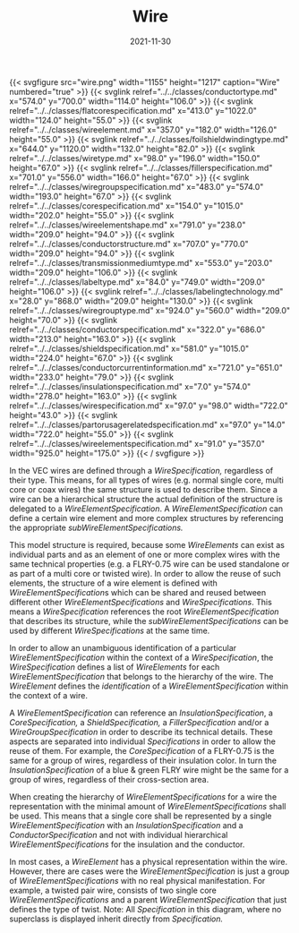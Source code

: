 ﻿---
title: Wire
toc: false
type: specs
layout: diagram
date: "2021-11-30"
draft: false
specification: VEC
version: 2.0.0-rc1
documentType: "Recommendation"
elementType: Diagram
classes:
  - ConductorType
  - FlatCoreSpecification
  - WireElement
  - FoilShieldWindingType
  - WireType
  - FillerSpecification
  - WireGroupSpecification
  - CoreSpecification
  - WireElementShape
  - ConductorStructure
  - TransmissionMediumType
  - LabelType
  - LabelingTechnology
  - WireGroupType
  - ConductorSpecification
  - ShieldSpecification
  - ConductorCurrentInformation
  - InsulationSpecification
  - WireSpecification
  - PartOrUsageRelatedSpecification
  - WireElementSpecification
menu:
  VEC-2.0.0-rc1:    
    parent: component-characteristics
    identifier: component-characteristics/wire
    weight: 1005001 

# Prev/next pager order (if `docs_section_pager` enabled in `params.toml`)
weight: 1005001
---
{{< svgfigure src="wire.png" width="1155" height="1217" caption="Wire" numbered="true" >}}
  {{< svglink relref="../../classes/conductortype.md" x="574.0" y="700.0" width="114.0" height="106.0" >}}
  {{< svglink relref="../../classes/flatcorespecification.md" x="413.0" y="1022.0" width="124.0" height="55.0" >}}
  {{< svglink relref="../../classes/wireelement.md" x="357.0" y="182.0" width="126.0" height="55.0" >}}
  {{< svglink relref="../../classes/foilshieldwindingtype.md" x="644.0" y="1120.0" width="132.0" height="82.0" >}}
  {{< svglink relref="../../classes/wiretype.md" x="98.0" y="196.0" width="150.0" height="67.0" >}}
  {{< svglink relref="../../classes/fillerspecification.md" x="701.0" y="556.0" width="166.0" height="67.0" >}}
  {{< svglink relref="../../classes/wiregroupspecification.md" x="483.0" y="574.0" width="193.0" height="67.0" >}}
  {{< svglink relref="../../classes/corespecification.md" x="154.0" y="1015.0" width="202.0" height="55.0" >}}
  {{< svglink relref="../../classes/wireelementshape.md" x="791.0" y="238.0" width="209.0" height="94.0" >}}
  {{< svglink relref="../../classes/conductorstructure.md" x="707.0" y="770.0" width="209.0" height="94.0" >}}
  {{< svglink relref="../../classes/transmissionmediumtype.md" x="553.0" y="203.0" width="209.0" height="106.0" >}}
  {{< svglink relref="../../classes/labeltype.md" x="84.0" y="749.0" width="209.0" height="106.0" >}}
  {{< svglink relref="../../classes/labelingtechnology.md" x="28.0" y="868.0" width="209.0" height="130.0" >}}
  {{< svglink relref="../../classes/wiregrouptype.md" x="924.0" y="560.0" width="209.0" height="70.0" >}}
  {{< svglink relref="../../classes/conductorspecification.md" x="322.0" y="686.0" width="213.0" height="163.0" >}}
  {{< svglink relref="../../classes/shieldspecification.md" x="581.0" y="1015.0" width="224.0" height="67.0" >}}
  {{< svglink relref="../../classes/conductorcurrentinformation.md" x="721.0" y="651.0" width="233.0" height="79.0" >}}
  {{< svglink relref="../../classes/insulationspecification.md" x="7.0" y="574.0" width="278.0" height="163.0" >}}
  {{< svglink relref="../../classes/wirespecification.md" x="97.0" y="98.0" width="722.0" height="43.0" >}}
  {{< svglink relref="../../classes/partorusagerelatedspecification.md" x="97.0" y="14.0" width="722.0" height="55.0" >}}
  {{< svglink relref="../../classes/wireelementspecification.md" x="91.0" y="357.0" width="925.0" height="175.0" >}}
{{< / svgfigure >}}
<p> In the VEC&#160;wires are defined through a <i>WireSpecification,</i> regardless of their type. This means, for all types of wires (e.g. normal single core, multi core or coax wires)&#160;the same structure is used to describe them. Since a wire can be a hierarchical structure the actual definition of the structure is delegated to a <i>WireElementSpecification</i>. A <i>WireElementSpecification</i> can define a certain wire element and more complex structures by referencing the appropriate <i>subWireElementSpecifications. </i>      </p>      <p> This model structure is required, because some <i>WireElements </i>can exist as individual parts and as an element of one or more complex wires with the same technical properties (e.g. a FLRY-0.75 wire can be used standalone or as part of a multi core or twisted wire). In order to allow the reuse of such elements, the structure of a wire element is defined with <i>WireElementSpecification</i>s which can be shared and reused between different other <i>WireElementSpecifications </i>and <i>WireSpecifications</i>. This means a <i>WireSpecification </i>references the root <i>WireElementSpecification</i> that describes its structure, while the <i>subWireElementSpecifications </i>can be used by different <i>WireSpecifications </i>at the same time.      </p>      <p> In order to allow an unambiguous identification of a particular <i>WireElementSpecification </i>within the context of a <i>WireSpecification</i>, the <i>WireSpecification</i> defines a list of <i>WireElements</i> for each <i>WireElementSpecification </i>that belongs to the hierarchy of the wire. The <i>WireElement </i>defines the <i>identification</i> of a <i>WireElementSpecification</i> within the context of a wire.      </p>      <p> A <i>WireElementSpecification</i> can reference an <i>InsulationSpecification</i>, a <i>CoreSpecification, </i>a<i> ShieldSpecification, </i>a <i>FillerSpecification</i> and/or a <i>WireGroupSpecification</i> in order to describe its technical details. These aspects are separated into individual <i>Specifications</i> in order to allow the reuse of them. For example, the <i>CoreSpecification </i>of a FLRY-0.75 is the same for a group of wires, regardless of their insulation color. In turn the <i>InsulationSpecification </i>of a blue &amp; green FLRY wire might be the same for a group of wires, regardless of their cross-section area.      </p>      <p> When creating the hierarchy of <i>WireElementSpecifications</i> for a wire the representation with the minimal amount of <i>WireElementSpecifications</i> shall be used. This means that a single core shall be represented by a single <i>WireElementSpecification </i>with an <i>InsulationSpecification</i>&#160;and a <i>ConductorSpecification</i> and not with individual hierarchical <i>WireElementSpecifications</i> for the insulation and the conductor.      </p>      <p> In most cases, a <i>WireElement</i> has a physical representation within the wire. However, there are cases were the <i>WireElementSpecification</i> is just a group of <i>WireElementSpecifications</i> with no real physical manifestation. For example, a twisted pair wire, consists of two single core <i>WireElementSpecifications</i> and a parent <i>WireElementSpecification</i> that just defines the type of twist. Note: All<i> Specification </i>in this diagram, where no superclass is displayed inherit directly from <i>Specification.</i>      </p>